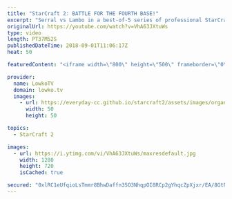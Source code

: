 ```yaml
---
title: "StarCraft 2: BATTLE FOR THE FOURTH BASE!"
excerpt: "Serral vs Lambo in a best-of-5 series of professional StarCraft 2. Subscribe for more videos: http://lowko.tv/youtube Swarm Host hit squad: https://goo.gl/ki6jkT  A super clean series of Zerg vs Zerg. Both players are very high level contendors and in this match they face off against each other in a"
originalUrl: https://youtube.com/watch?v=VhA63JXtuWs
type: video
length: PT37M52S
publishedDateTime: 2018-09-01T11:06:17Z
heat: 50

featuredContent: "<iframe width=\"800\" height=\"500\" frameborder=\"0\" src=\"https://www.youtube.com/embed/VhA63JXtuWs\" allow=\"accelerometer; autoplay; encrypted-media; gyroscope; picture-in-picture\" allowfullscreen></iframe>"

provider:
  name: LowkoTV
  domain: lowko.tv
  images:
    - url: https://everyday-cc.github.io/starcraft2/assets/images/organizations/lowko.tv-50x50.jpg
      width: 50
      height: 50

topics:
  - StarCraft 2

images:
  - url: https://i.ytimg.com/vi/VhA63JXtuWs/maxresdefault.jpg
    width: 1280
    height: 720
    isCached: true

secured: "0xlRC1eUfqioLsTmmr8BhwDaffn35O3NhqpOI8RCp2gYhqcZpXjxr/EA/8GtNeNGPwLTJ9V7sHtAuuqUR9n3KT/nRU8ekpSbri6QVzAnAj7FJtCDOCzCBsFlVffP2gREux+eUJ+J0JcjFzamRbRP3HcwxYSRnWqZ32hkRuJ5T5dvlml1r1UUEjY33HJX+h5lWPT9uerAuffPPcKqONxd51trg0Z5jeKo4XMInZMa/qO6uLZaiFKVkTI1xSIQvco+h3zXs/eGFgLkBrg7L499Fbjqo12YbNAxi8Mys7sCyIZokdPw2k4RB9VkwvtijK3wkCgWQz4ko97K2Jrqr1vD4Mk2CnfE1um4SKYKDt0gA7Xf1sqZ9SgkhalPzsvD1PYoBY4Xh8FBbsCwuLOApvajY2HK2vDQCh7XB7Sdf95uNB4=;bxYTbe/9YaVMT4Z3dk60LA=="
---
```


